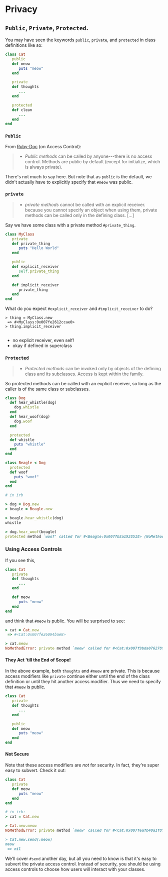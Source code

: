 # Privacy

## `Public`, `Private`, `Protected`.

You may have seen the keywords `public`, `private`, and `protected`
in class definitions like so:

```ruby
class Cat
   public
   def meow
      puts "meow"
   end

   private
   def thoughts
      ...
   end

   protected
   def clean
      ...
   end
end
```

### `Public`

From [Ruby-Doc][ruby-doc-protected] (on Access Control):

> * *Public methods* can be called by anyone---there is no access
> control. Methods are public by default (except for initialize, which
> is always private).

There's not much to say here. But note that as `public` is the
default, we didn't actually have to explicitly specify that `#meow`
was public.

### `private`

> * *private methods* cannot be called with an explicit
> receiver. because you cannot specify an object when using them,
> private methods can be called only in the defining class. [...]

Say we have some class with a private method `#private_thing`.

```ruby
class MyClass
   private
   def private_thing
      puts "Hello World"
   end

   public
   def explicit_receiver
      self.private_thing
   end

   def implicit_receiver
      private_thing
   end
end
```

What do you expect `#explicit_receiver` and `#implicit_receiver` to
do?

```
> thing = MyClass.new
 => #<MyClass:0x007fe2612ccae0>
> thing.implicit_receiver


```
* no explicit receiver, even self!
* okay if defined in superclass

### `Protected`
> * *Protected methods* can be invoked only by objects of the defining
> class and its subclasses. Access is kept within the family.

So protected methods can be called with an explicit receiver, so long
as the caller is of the same class or subclasses.

```ruby
class Dog
  def hear_whistle(dog)
    dog.whistle
  end
  def hear_woof(dog)
    dog.woof
  end

  protected
  def whistle
    puts "whistle"
  end
end

class Beagle < Dog
  protected
  def woof
    puts "woof"
  end
end

# in irb

> dog = Dog.new
> beagle = Beagle.new

> beagle.hear_whistle(dog)
whistle

> dog.hear_woof(beagle)
protected method `woof' called for #<Beagle:0x007fb3a1928518> (NoMethodError)
```

### Using Access Controls

If you see this,

```ruby
class Cat
   private
   def thoughts
      ...
   end

   def meow
      puts "meow"
   end
end
```

and think that `#meow` is public. You will be surprised to see:

```ruby
> cat = Cat.new
 => #<Cat:0x007fe26094bae8>

> cat.meow
NoMethodError: private method `meow' called for #<Cat:0x007f9bda076278>
```
#### They Act 'till the End of Scope!

In the above example, both `thoughts` and `#meow` are private. This is
because access modifiers like `private` continue either until the end
of the class definition or until they hit another access modifier. Thus
we need to specify that `#meow` is public.

```ruby
class Cat
   private
   def thoughts
      ...
   end

   public
   def meow
      puts "meow"
   end
end
```

#### Not Secure

Note that these access modifiers are *not* for security. In fact,
they're super easy to subvert. Check it out:

```ruby
class Cat
   private
   def meow
      puts "meow"
   end
end

# in irb:
> cat = Cat.new

> Cat.new.meow
NoMethodError: private method `meow' called for #<Cat:0x007feafb40a1f8>

> Cat.new.send(:meow)
meow
 => nil
```

We'll cover `#send` another day, but all you need to know is that it's
easy to subvert the private access control. Instead of security, you
should be using access controls to choose how users will interact with
your classes.

[ruby-from-other-lang]:http://www.ruby-lang.org/en/documentation/ruby-from-other-languages/

[ruby-doc-protected]: http://www.ruby-doc.org/docs/ProgrammingRuby/html/tut_classes.html
